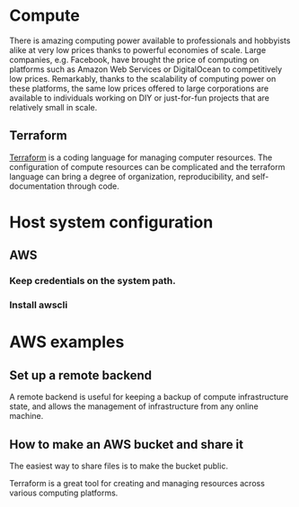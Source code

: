 # Compute
There is amazing computing power available to professionals and hobbyists alike at very low prices thanks to powerful economies of scale. Large companies, e.g. Facebook, have brought the price of computing on platforms such as Amazon Web Services or DigitalOcean to competitively low prices. Remarkably, thanks to the scalability of computing power on these platforms, the same low prices offered to large corporations are available to individuals working on DIY or just-for-fun projects that are relatively small in scale.

## Terraform
[Terraform](www.terraform.io) is a coding language for managing computer resources. The configuration of compute resources can be complicated and the terraform language can bring a degree of organization, reproducibility, and self-documentation through code.

# Host system configuration

## AWS

### Keep credentials on the system path.

### Install awscli

# AWS examples

## Set up a remote backend
A remote backend is useful for keeping a backup of compute infrastructure state, and allows the management of infrastructure from any online machine.

## How to make an AWS bucket and share it
The easiest way to share files is to make the bucket public.

Terraform is a great tool for creating and managing resources across various computing platforms.
